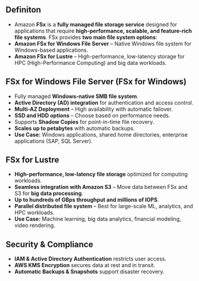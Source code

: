 ## **Definiton**

- Amazon **FSx** is a **fully managed file storage service** designed for applications that require **high-performance, scalable, and feature-rich file systems**. FSx provides **two main file system options**:
- **Amazon FSx for Windows File Server** – Native Windows file system for Windows-based applications.
- **Amazon FSx for Lustre** – High-performance, low-latency storage for HPC (High-Performance Computing) and big data workloads.
## **FSx for Windows File Server** (FSx for Windows)

- Fully managed **Windows-native SMB file system**.
- **Active Directory (AD) integration** for authentication and access control.
- **Multi-AZ Deployment** – High availability with automatic failover.
- **SSD and HDD options** – Choose based on performance needs.
- Supports **Shadow Copies** for point-in-time file recovery.
- **Scales up to petabytes** with automatic backups.
- **Use Case:** Windows applications, shared home directories, enterprise applications (SAP, SQL Server).

## **FSx for Lustre**

- **High-performance, low-latency file storage** optimized for computing workloads.
- **Seamless integration with Amazon S3** – Move data between FSx and S3 for **big data processing**.
- **Up to hundreds of GBps throughput and millions of IOPS**.
- **Parallel distributed file system** – Best for large-scale ML, analytics, and HPC workloads.
- **Use Case:** Machine learning, big data analytics, financial modeling, video rendering.

## **Security & Compliance**

- **IAM & Active Directory Authentication** restricts user access.
- **AWS KMS Encryption** secures data at rest and in transit.
- **Automatic Backups & Snapshots** support disaster recovery.
